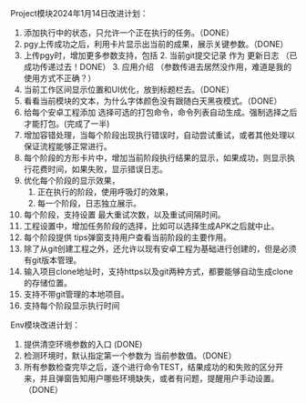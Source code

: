 Project模块2024年1月14日改进计划：

1. 添加执行中的状态，只允许一个正在执行的任务。（DONE）
2. pgy上传成功之后，利用卡片显示出当前的成果，展示关键参数。（DONE）
3. 上传pgy时，增加更多参数支持，包括
   2. 当前git提交记录 作为 更新日志  （已成功传递过去！DONE）
   3. 应用介绍   （参数传进去居然没作用，难道是我的使用方式不正确？）
4. 当前工作区间显示位置和UI优化，放到标题栏去。（DONE）
5. 看看当前模块的文本，为什么字体颜色没有跟随白天黑夜模式。（DONE）
6. 给每个安卓工程添加 选择可选的打包命令，命令列表自动生成。强制选择之后才能打包。(完成了一半)
7. 增加容错处理，当每个阶段出现执行错误时，自动尝试重试，或者其他处理以保证流程能够正常进行。
8. 每个阶段的方形卡片中，增加当前阶段执行结果的显示，如果成功，则显示执行花费时间，如果失败，显示错误日志。
9. 优化每个阶段的显示效果，
   1. 正在执行的阶段，使用呼吸灯的效果，
   2. 每一个阶段，日志独立展示。
10. 每个阶段，支持设置 最大重试次数，以及重试间隔时间。
11. 工程设置中，增加任务阶段的选择，比如可以选择生成APK之后就中止。
12. 每个阶段提供 tips弹窗支持用户查看当前阶段的主要作用。
13. 除了从git创建工程之外，还允许以现有安卓工程为基础进行创建的，但是必须有git版本管理。
14. 输入项目clone地址时，支持https以及git两种方式，都要能够自动生成clone的存储位置。
15. 支持不带git管理的本地项目。
16. 支持每个阶段显示执行时间



Env模块改进计划：

1. 提供清空环境参数的入口 (DONE)
2. 检测环境时，默认指定第一个参数为 当前参数值。（DONE）
3. 所有参数检查完毕之后，逐个进行命令TEST，结果成功的和失败的区分开来，并且弹窗告知用户哪些环境缺失，或者有问题，提醒用户手动设置。（DONE）









